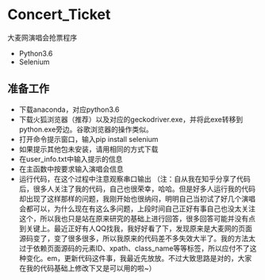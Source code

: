 # Concert_Ticket
大麦网演唱会抢票程序
* Python3.6
* Selenium
## 准备工作
* 下载anaconda，对应python3.6
* 下载火狐浏览器（推荐）以及对应的geckodriver.exe，并将此exe转移到python.exe旁边。谷歌浏览器的操作类似。
* 打开命令提示窗口，输入pip install selenium
* 如果提示其他包未安装，请用相同的方式下载
* 在user_info.txt中输入提示的信息
* 在主函数中按要求输入演唱会信息
* 运行代码，在这个过程中注意观察串口输出
（注：自从我在知乎分享了代码后，很多人关注了我的代码，自己也很荣幸，哈哈。但是好多人运行我的代码却出现了这样那样的问题，我刚开始也很纳闷，明明自己当初试了好几个演唱会都可以，为什么现在有这么多问题，上段时间自己正好有事自己也没太关注这个，所以我也只是站在原来研究的基础上进行回答，很多回答可能并没有点到关键上。最近正好有人QQ找我，我好好看了下，发现原来是大麦网的页面源码变了，变了很多很多，所以我原来的代码差不多失效大半了。我的方法太过于依赖页面源码的元素ID、xpath、class_name等等标签，所以应付不了这种变化。em，更新代码这件事，我最近先放放。不过大致思路是对的，大家在我的代码基础上修改下又是可以用的啦~）
